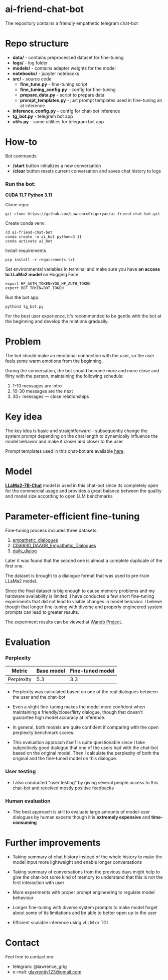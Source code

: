 # ai-friend-chat-bot
The repository contains a friendly empathetic telegram chat-bot


# Repo structure

* **data/** - contains preprocessed dataset for fine-tuning
* **logs/** - log folder
* **models/** - contains adapter weights for the model
* **notebooks/** - jupyter notebooks
* **src/** - source code
    - **fine_tune.py**  - fine-tuning script
    - **fine_tuning_config.py** - config for fine-tuning
    - **prepare_data.py** - script to prepare data
    - **prompt_templates.py** - just prompt templates used in fine-tuning an at inference
* **inference_config.py** - config for chat-bot inference
* **tg_bot.py** - telegram bot app
* **utils.py** - some utilities for telegram bot app


# How-to

Bot commands:
* **/start** button initializes a new conversation
* **/clear** button resets current conversation and saves chat history to logs


### Run the bot:

**CUDA 11.7**
**Python 3.11**

Clone repo:

```
git clone https://github.com/LawrenceGrigoryan/ai-friend-chat-bot.git
```

Create conda venv:

```
cd ai-friend-chat-bot
conda create -n ai_bot python=3.11
conda activate ai_bot
```


Install requirements

```
pip install -r requirements.txt
```

Set environmental variables in terminal and make sure you have **an access to LLaMa2 model** on Hugging Face:
```
export HF_AUTH_TOKEN=YOU_HF_AUTH_TOKEN
export BOT_TOKEN=BOT_TOKEN
```

Run the bot app:

```
python3 tg_bot.py
```


For the best user experience, it's recommended to be gentle with the bot at the beginning and develop the relations gradually. 


# Problem

The bot should make an emotional connection with the user, so the user feels some warm emotions from the beginning.

During the conversation, the bot should become more and more close and flirty with the person, maintaining the following schedule:

1. 1-10 messages are intro
2. 10-30 messages are the next  
3. 30+ messages — close relationships


# Key idea

The key idea is basic and straightforward - subsequently change the system prompt depending on the chat length to dynamically influence the model behavior and make it closer and closer to the user.


Prompt templates used in this chat-bot are available [here](https://github.com/LawrenceGrigoryan/ai-friend-chat-bot/blob/main/src/prompt_templates.py).


# Model

**[LLaMa2-7B-Chat](https://huggingface.co/meta-llama/Llama-2-7b-chat-hf)** model is used in this chat-bot since its completely open for the commercial usage and provides a great balance between the quality and model size according to open LLM benchmarks


# Parameter-efficient fine-tuning

Fine-tuning process includes three datasets:

1. [empathetic_dialogues](https://huggingface.co/datasets/empathetic_dialogues)
2. [CIS6930_DAAGR_Empathetic_Dialogues](https://huggingface.co/datasets/aegrif/CIS6930_DAAGR_Empathetic_Dialogues)
3. [daily_dialog](https://huggingface.co/datasets/daily_dialog)

Later it was found that the second one is almost a complete duplicate of the first one.

The dataset is brought to a dialogue format that was used to pre-train LLaMa2 model.

Since the final dataset is big enough to cause memory problems and my hardware availability is limited, I have conducted a few short fine-tuning experiments that did not lead to visible changes in model behavior. I believe though that longer fine-tuning with diverse and properly engineered system prompts can lead to greater results.

The experiment results can be viewed at [Wandb Project](https://wandb.ai/lawrencegrigoryan/llm-friend-chat-bot?workspace=user-lawrencegrigoryan).


# Evaluation

### Perplexity

|Metric| Base model | Fine-tuned model|
|-------|---------|--------|
|Perplexity| 5.3  | 3.3 |



* Perplexity was calculated based on one of the real dialogues between the user and the chat-bot

* Even a slight fine-tuning makes the model more confident when maintaining a friendly/close/flirty dialogue, though that doesn't guarantee high model accuracy at inference.

* In general, both models are quite confident if comparing with the open perplexity benchmark scores.

* This evaluation approach itself is quite questionable since I take subjectively good dialogue that one of the users had with the chat-bot based on the original model. Then I calculate the perplexity of both the original and the fine-tuned model on this dialogue.

### User testing

* I also conducted "user testing" by giving several people access to this chat-bot and received mostly positive feedbacks


### Human evaluation

* The best approach is still to evaluate large amounts of model-user dialogues by human experts though it is **extremely expensive** and **time-consuming**



# Further improvements

* Taking summary of chat history instead of the whole history to make the model input more lightweight and enable longer conversations


* Taking summary of conversations from the previous days might help to give the chat-bot some kind of memory to understand that this is not the first interaction with user


* More experiments with proper prompt engineering to regulate model behaviour


* Longer fine-tuning with diverse system prompts to make model forget about some of its limitations and be able to better open up to the user


* Efficient scalable inference using vLLM or TGI

# Contact

Feel free to contact me:

* telegram: @lawrence_grig
* e-mail: glavrentiy123@gmail.com
